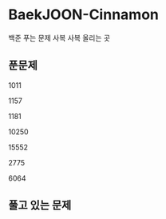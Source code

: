 # BaekJOON-Cinnamon
백준 푸는 문제 사복 사복 올리는 곳

## 푼문제

1011

1157

1181

10250

15552

2775

6064



## 풀고 있는 문제

